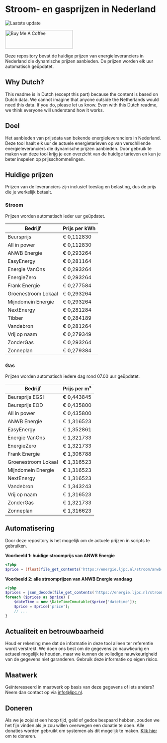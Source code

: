 # Stroom- en gasprijzen in Nederland

![Laatste update](https://img.shields.io/badge/laatste%20update-2025--03--02%2023%3A00%20CET-brightgreen)

<a href="https://www.buymeacoffee.com/Lars-" target="_blank"><img src="https://cdn.buymeacoffee.com/buttons/v2/default-orange.png" alt="Buy Me A Coffee" height="60" style="height: 60px !important;width: 217px !important;" ></a>

Deze repository bevat de huidige prijzen van energieleveranciers in Nederland die dynamische prijzen aanbieden. De prijzen worden elk uur automatisch geüpdatet.

## Why Dutch?

This readme is in Dutch (except this part) because the content is based on Dutch data. We cannot imagine that anyone outside the Netherlands would need this data. If you do, please let us know. Even with this Dutch readme, we think
everyone will understand how it works.

## Doel

Het aanbieden van prijsdata van bekende energieleveranciers in Nederland. Deze tool haalt elk uur de actuele energietarieven op van verschillende energieleveranciers die dynamische prijzen aanbieden. Door gebruik te maken van deze tool
krijg je een overzicht van de huidige tarieven en kun je beter inspelen op prijsschommelingen.

## Huidige prijzen

Prijzen van de leveranciers zijn inclusief toeslag en belasting, dus de prijs die je werkelijk betaalt.

### Stroom

Prijzen worden automatisch ieder uur geüpdatet.

 Bedrijf | Prijs per kWh 
---------|---------------
Beursprijs | € 0,112830
All in power | € 0,112830
ANWB Energie | € 0,293264
EasyEnergy | € 0,281164
Energie VanOns | € 0,293264
EnergieZero | € 0,293264
Frank Energie | € 0,277584
Groenestroom Lokaal | € 0,293264
Mijndomein Energie | € 0,293264
NextEnergy | € 0,281284
Tibber | € 0,284189
Vandebron | € 0,281264
Vrij op naam | € 0,279349
ZonderGas | € 0,293264
Zonneplan | € 0,279384


### Gas

Prijzen worden automatisch iedere dag rond 07.00 uur geüpdatet.

 Bedrijf | Prijs per m³ 
---------|--------------
Beursprijs EGSI | € 0,443845
Beursprijs EOD | € 0,435800
All in power | € 0,435800
ANWB Energie | € 1,316523
EasyEnergy | € 1,352861
Energie VanOns | € 1,321733
EnergieZero | € 1,321733
Frank Energie | € 1,306788
Groenestroom Lokaal | € 1,316523
Mijndomein Energie | € 1,316523
NextEnergy | € 1,316523
Vandebron | € 1,343243
Vrij op naam | € 1,316523
ZonderGas | € 1,321733
Zonneplan | € 1,316623


## Automatisering

Door deze repository is het mogelijk om de actuele prijzen in scripts te gebruiken.

**Voorbeeld 1: huidige stroomprijs van ANWB Energie**

```php
<?php
$price = (float)file_get_contents('https://energie.ljpc.nl/stroom/anwb-energie-nu.txt');

```

**Voorbeeld 2: alle stroomprijzen van ANWB Energie vandaag**

```php
<?php
$prices = json_decode(file_get_contents('https://energie.ljpc.nl/stroom/all-in-power-vandaag.json'),true);
foreach ($prices as $price) {
    $dateTime = new \DateTimeImmutable($price['datetime']);
    $price = $price['price'];
    // ...
}
```

## Actualiteit en betrouwbaarheid

Houd er rekening mee dat de informatie in deze tool alleen ter referentie wordt verstrekt. We doen ons best om de gegevens zo nauwkeurig en actueel mogelijk te houden, maar we kunnen de volledige nauwkeurigheid van de gegevens niet
garanderen. Gebruik deze informatie op eigen risico.

## Maatwerk

Geïnteresseerd in maatwerk op basis van deze gegevens of iets anders? Neem dan contact op
via [info@ljpc.nl](mailto:info@ljpc.nl?subject=Energie%20prijzen).

## Doneren

Als we je zojuist een hoop tijd, geld of gedoe bespaard hebben, zouden we het fijn vinden als je zou willen overwegen een
donatie te doen. Alle donaties worden gebruikt om systemen als dit mogelijk te
maken. [Klik hier](https://www.buymeacoffee.com/Lars-) om te doneren.
